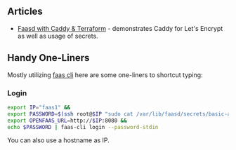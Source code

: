 


## Articles

 - [Faasd with Caddy & Terraform](https://www.openfaas.com/blog/faasd-tls-terraform/) - demonstrates Caddy for Let's Encrypt as well as usage of secrets.


## Handy One-Liners

Mostly utilizing [faas cli](https://github.com/openfaas/faas-cli) here are some one-liners to shortcut typing:

### Login

```bash
export IP="faas1" &&
export PASSWORD=$(ssh root@$IP "sudo cat /var/lib/faasd/secrets/basic-auth-password") &&
export OPENFAAS_URL=http://$IP:8080 &&
echo $PASSWORD | faas-cli login --password-stdin
```

You can also use a hostname as IP.
